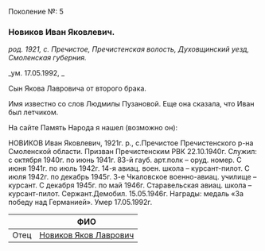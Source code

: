 Поколение №: 5

### Новиков Иван Яковлевич.

_род. 1921, с. Пречистое, Пречистенская волость, Духовщинский уезд, Смоленская губерния._

_ум. 17.05.1992, _

Сын Якова Лавровича от второго брака.

Имя известно со слов Людмилы Пузановой. Еще она сказала, что Иван был летчиком.

На сайте Память Народа я нашел (возможно он):

НОВИКОВ Иван Яковлевич, 1921г. р., с.Пречистое Пречистенского р-на Смоленской области. Призван Пречистенским РВК 22.10.1940г. Служил: с октября 1940г. по июнь 1941г. 83-й гауб. арт.полк – оруд. номер. С июня 1941г. по июль 1942г. 14-я авиац. воен. школа – курсант-пилот. С июля 1942г. по декабрь 1945г. 3-е Чкаловское военно-авиац. училище – курсант. С декабря 1945г. по май 1946г. Старавельская авиац. школа – курсант-пилот. Сержант.Демобил. 15.05.1946г. Награды: медаль «За победу над Германией». Умер 17.05.1992г.

|            | ФИО                                                                         |
|------------|-----------------------------------------------------------------------------|
| Отец       | [Новиков Яков Лаврович](/ancestors/4-Новиков-Яков-Лаврович)                 |
